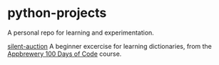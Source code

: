 # python-projects
A personal repo for learning and experimentation.

[silent-auction](https://github.com/mirella4real/python-projects/tree/main/silent-auction)
A beginner excercise for learning dictionaries, from the [Appbrewery 100 Days of Code](https://www.udemy.com/course/100-days-of-code/) course.
